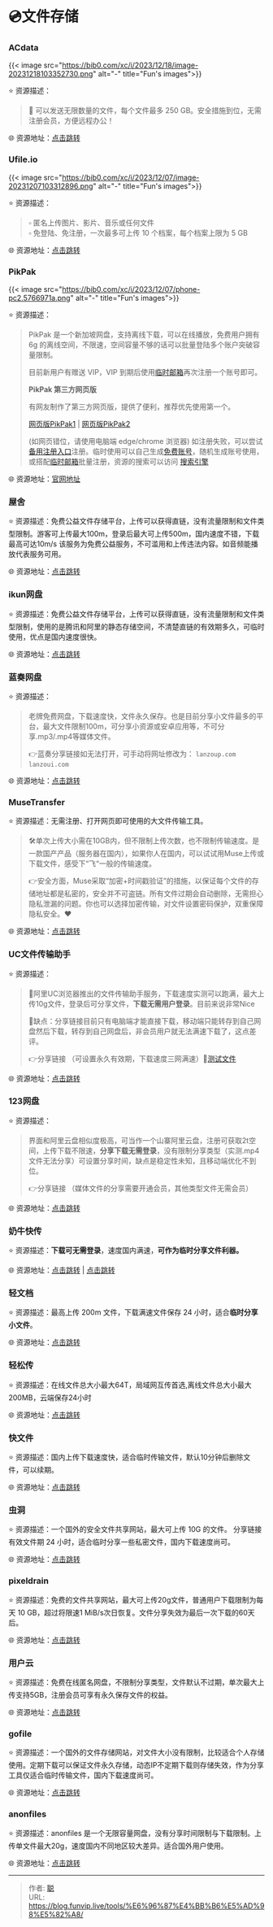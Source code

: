 # 💿文件存储


### ACdata

{{< image src="https://bib0.com/xc/i/2023/12/18/image-20231218103352730.png" alt="-" title="Fun's images">}}  

⭐️  资源描述：

> 📌 可以发送无限数量的文件，每个文件最多 250 GB。安全措施到位，无需注册会员，方便远程办公！

🌐 资源地址：[点击跳转](https://ac-data.info/)

### Ufile.io

{{< image src="https://bib0.com/xc/i/2023/12/07/image-20231207103312896.png" alt="-" title="Fun's images">}}  

⭐️  资源描述：

> ▫️ 匿名上传图片、影片、音乐或任何文件  
> ▫️ 免登陆、免注册，一次最多可上传 10 个档案，每个档案上限为 5 GB

🌐 资源地址：[点击跳转](https://ufile.io/)

### PikPak

{{< image src="https://bib0.com/xc/i/2023/12/07/phone-pc2.5766971a.png" alt="-" title="Fun's images">}}  

⭐️  资源描述：

> PikPak 是一个新加坡网盘，支持离线下载，可以在线播放，免费用户拥有 6g 的离线空间，不限速，空间容量不够的话可以批量登陆多个账户突破容量限制。
>
> 目前新用户有赠送 VIP，VIP 到期后使用[临时邮箱](/tools/隐私/)再次注册一个账号即可。
>
> **PikPak 第三方网页版**
>
> 有网友制作了第三方网页版，提供了便利，推荐优先使用第一个。
>
> [网页版PikPak1](https://pikpak.kinh.cc/) | [网页版PikPak2](https://pikpak.tjsky.net/pikpak)
>
> (如网页错位，请使用电脑端 edge/chrome 浏览器) 如注册失败，可以尝试[备用注册入口](https://pikpak.tjsky.net/pikpak/#/register)注册。临时使用可以自己生成[免费账号](https://pikpak.kinh.cc/?Type=Register)，随机生成账号使用，或搭配[临时邮箱](/tools/隐私/)批量注册，资源的搜索可以访问 [搜索引擎](/posts/搜索引擎/)

🌐 资源地址：[官网地址](https://mypikpak.com/drive/login)

### 屋舍

⭐️  资源描述：免费公益文件存储平台，上传可以获得直链，没有流量限制和文件类型限制。游客可上传最大100m，登录后最大可上传500m，国内速度不错，下载最高可达10m/s 该服务为免费公益服务，不可滥用和上传违法内容。如音频能播放代表服务可用。

🌐 资源地址：[点击跳转](https://www.uhsea.com/)

### ikun网盘

⭐️  资源描述：免费公益文件存储平台，上传可以获得直链，没有流量限制和文件类型限制，使用的是腾讯和阿里的静态存储空间，不清楚直链的有效期多久，可临时使用，优点是国内速度很快。

🌐 资源地址：[点击跳转](https://www.ikunpan.com/upload)

### 蓝奏网盘

⭐️  资源描述：

> 老牌免费网盘，下载速度快，文件永久保存。也是目前分享小文件最多的平台，最大文件限制100m，可分享小资源或安卓应用等，不可分享.mp3/.mp4等媒体文件。
>
> 👉蓝奏分享链接如无法打开，可手动将网址修改为： `lanzoup.com` `lanzoui.com`

🌐 资源地址：[点击跳转](https://lanzou.com/)

### MuseTransfer

⭐️  资源描述：无需注册、打开网页即可使用的大文件传输工具。

> 🛠单次上传大小需在10GB内，但不限制上传次数，也不限制传输速度。是一款国产产品（服务器在国内），如果你人在国内，可以试试用Muse上传或下载文件，感受下“飞“一般的传输速度。
>
> 👉安全方面，Muse采取“加密+时间戳验证”的措施，以保证每个文件的存储地址都是私密的，安全并不可盗链。所有文件过期会自动删除，无需担心隐私泄漏的问题。你也可以选择加密传输，对文件设置密码保护，双重保障隐私安全。❤

🌐 资源地址：[点击跳转](https://musetransfer.com/)

### UC文件传输助手

⭐️  资源描述：

> 🍖阿里UC浏览器推出的文件传输助手服务，下载速度实测可以跑满，最大上传10g文件，登录后可分享文件，**下载无需用户登录**。目前来说非常Nice
>
> 🌚缺点：分享链接目前只有电脑端才能直接下载，移动端只能转存到自己网盘然后下载，转存到自己网盘后，非会员用户就无法满速下载了，这点差评。
>
> 👉分享链接 （可设置永久有效期，下载速度三网满速）🚩[测试文件](https://fast.uc.cn/s/25ca2c558cb04)

🌐 资源地址：[点击跳转](https://fast.uc.cn/)

### 123网盘

⭐️  资源描述：

> 界面和阿里云盘相似度极高，可当作一个山寨阿里云盘，注册可获取2t空间，上传下载不限速，**分享下载无需登录**，没有限制分享类型（实测.mp4文件无法分享）可设置分享时间，缺点是稳定性未知，且移动端优化不到位。
>
> 👉分享链接 （媒体文件的分享需要开通会员，其他类型文件无需会员）

🌐 资源地址：[点击跳转](https://www.123pan.com/)

### 奶牛快传

⭐️  资源描述：**下载可无需登录**，速度国内满速，**可作为临时分享文件利器。**

🌐 资源地址：[点击跳转](https://musetransfer.com/)  | [点击跳转](https://cowtransfer.com/)

### 轻文档

⭐️  资源描述：最高上传 200m 文件，下载满速文件保存 24 小时，适合**临时分享小文件**。

🌐 资源地址：[点击跳转](http://qingwendang.com/)

### 轻松传

⭐️  资源描述：在线文件总大小最大64T，局域网互传首选,离线文件总大小最大200MB，云端保存24小时

🌐 资源地址：[点击跳转](https://easychuan.cn/)

### 快文件

⭐️  资源描述：国内上传下载速度快，适合临时传输文件，默认10分钟后删除文件，可以续期。

🌐 资源地址：[点击跳转](https://quickfile.cn/)

### 虫洞

⭐️  资源描述：一个国外的安全文件共享网站，最大可上传 10G 的文件。 分享链接有效文件期 24 小时，适合临时分享一些私密文件，国内下载速度尚可。

🌐 资源地址：[点击跳转](https://wormhole.app/)

### pixeldrain

⭐️  资源描述：免费的文件共享网站，最大可上传20g文件，普通用户下载限制为每天 10 GB，超过将限速1 MiB/s次日恢复。文件分享失效为最后一次下载的60天后。

🌐 资源地址：[点击跳转](https://pixeldrain.com/)

### 用户云

⭐️  资源描述：免费在线匿名网盘，不限制分享类型，文件默认不过期，单次最大上传支持5GB，注册会员可享有永久保存文件的权益。

🌐 资源地址：[点击跳转](https://userscloud.com/)

### gofile

⭐️  资源描述：一个国外的文件存储网站，对文件大小没有限制，比较适合个人存储使用。定期下载可以保证文件永久存储，动态IP不定期下载则存储失效，作为分享工具仅适合临时传输文件，国内下载速度尚可。

🌐 资源地址：[点击跳转](https://gofile.io/welcome)

### anonfiles

⭐️  资源描述：anonfiles 是一个无限容量网盘，没有分享时间限制与下载限制。上传单文件最大20g，速度国内不同地区较大差异。适合国外用户使用。

🌐 资源地址：[点击跳转](https://anonfiles.com/)


---

> 作者: [聪](/about)  
> URL: https://blog.funvip.live/tools/%E6%96%87%E4%BB%B6%E5%AD%98%E5%82%A8/  

